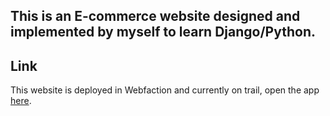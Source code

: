 ## This is an E-commerce website designed and implemented by myself to learn Django/Python. 

Link
------------
This website is deployed in Webfaction and currently on trail, open the app [here][1].


[1]:www.5meow.com
